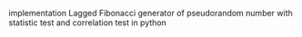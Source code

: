 implementation Lagged Fibonacci generator of pseudorandom number with statistic test and correlation test in python